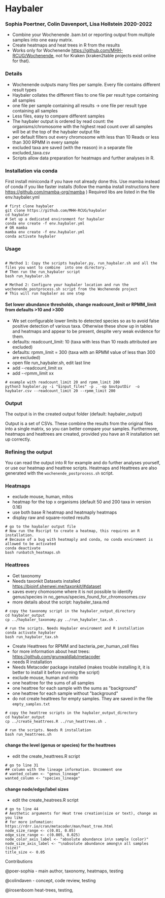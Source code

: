 # Haybaler
### Sophia Poertner, Colin Davenport, Lisa Hollstein 2020-2022

- Combine your Wochenende .bam.txt or reporting output from multiple samples into one easy matrix.
- Create heatmaps and heat trees in R from the results
- Works only for Wochenende https://github.com/MHH-RCUG/Wochenende, not for Kraken (kraken2table projects exist online for that).


### Details
- Wochenende outputs many files per sample. Every file contains different result types
- Haybaler collates the different files to one file per result type containing all samples
- one file per sample containing all results -> one file per result type containing all samples
- Less files, easy to compare different samples
- The haybaler output is ordered by read count: the organisms/chromosome with the highest read count over all samples will be at the top of the haybaler output file
- per default filters out every chromosome with less than 10 Reads or less than 300 RPMM in every sample
- excluded taxa are saved (with the reason) in a separate file excluded_taxa.csv
- Scripts allow data preparation for heatmaps and further analyses in R.


### Installation via conda
First install miniconda if you have not already done this. Use mamba instead of conda if you like faster installs (follow the mamba install instructions here https://github.com/mamba-org/mamba )
Required libs are listed in the file env.haybaler.yml
```
# first clone haybaler
git clone https://github.com/MHH-RCUG/haybaler
cd haybaler
# Set up a dedicated environment for haybaler
conda env create -f env.haybaler.yml
# OR mamba
mamba env create -f env.haybaler.yml
conda activate haybaler
```


### Usage

```

# Method 1: Copy the scripts haybaler.py, run_haybaler.sh and all the files you want to combine  into one directory. 
# Then run the run_haybaler script 
bash run_haybaler.sh

# Method 2: Configure your haybaler location and run the wochenende_postprocess.sh script from the Wochenende project
# This will run haybaler as one step
```

#### Set lower abundance thresholds, change readcount_limit or RPMM_limit from defaults >10 and >300
- We set configurable lower limits to detected species so as to avoid false positive detection of various taxa. Otherwise these show up in tables and heatmaps and appear to be present, despite very weak evidence for them.
- defaults: readcount_limit: 10 (taxa with less than 10 reads attributed are excluded)
- defaults: rpmm_limit = 300 (taxa with an RPMM value of less than 300 are excluded)
- open file run_haybaler.sh, edit last line
- add --readcount_limit xx
- add --rpmm_limit xx
```
# example with readcount_limit 20 and rpmm_limit 200
python3 haybaler.py -i "$input_files" -p . -op $outputDir  -o haybaler.csv --readcount_limit 20 --rpmm_limit 200
```
 
### Output


The output is in the created output folder (default: haybaler_output)

Output is a set of CSVs. These combine the results from the original files into a single matrix, so you can better compare your samples. Furthermore, heatmaps and heattrees are created, provided you have an R installation set up correctly.


### Refining the output

You can read the output into R for example and do further analyses yourself, or use our heatmap and heattree scripts.
Heatmaps and Heattrees are also generated with the `wochenende_postprocess.sh` script.

### Heatmaps
- exclude mouse, human, mitos
- heatmap for the top x organisms (default 50 and 200 taxa in version 0.16)
- use both base R heatmap and heatmaply heatmaps
- display raw and square-rooted results

```
# go to the haybaler output file
# Now run the Rscript to create a heatmap, this requires an R installation.
# Because of a bug with heatmaply and conda, no conda enviroment is allowed to be activated
conda deactivate
bash runbatch_heatmaps.sh 
```

### Heattrees
- Get taxonomy
- Needs taxonkit Datasets installed https://bioinf.shenwei.me/taxonkit/#dataset
- saves every chomosome where it is not possible to identify genus/species in no_genus/species_found_for_chromosomes.csv
- more details about the script: haybaler_taxa.md

```
# copy the taxonomy script in the haybaler_output_directory
cd haybaler_output
cp ../haybaler_taxonomy.py ../run_haybaler_tax.sh .

# run the scripts. Needs Haybaler enviroment and R installation 
conda activate haybaler
bash run_haybaler_tax.sh
```
- Create Heattrees for RPMM and bacteria_per_human_cell files
- for more information about heat trees: https://github.com/grunwaldlab/metacoder
- needs R installation
- Needs Metacoder package installed (makes trouble installing it, it is better to install it before running the script)
- exclude mouse, human and mito
- one heattree for the sums of all samples
- one heattree for each sample with the sums as "background"
- one heattree for each sample without "background"
- do not create heattrees for empty samples. They are saved in the file `empty_samples.txt`
```
# copy the heattree scripts in the haybaler_output_directory
cd haybaler_output
cp ../create_heattrees.R ../run_heattrees.sh .

# run the scripts. Needs R installation 
bash run_heattrees.sh
```
#### change the level (genus or species) for the heattrees

- edit the create_heattrees.R script

```
# go to line 31
## column with the lineage information. Uncomment one
# wanted_column <- "genus_lineage"
wanted_column <- "species_lineage"
```

#### change node/edge/label sizes
- edit the create_heatrees.R script

```
# go to line 44
# Aesthetic arguments for Heat tree creation(size or text), change as you like 
# for more infomation: https://rdrr.io/cran/metacoder/man/heat_tree.html
node_size_range <- c(0.01, 0.05)
edge_size_range <- c(0.005, 0.025)
node_color_axis_label <- "absolute abundance in\n sample (color)"
node_size_axis_label <- "\nabsolute abundance among\n all samples (size)"
title_size <- 0.05 
```


Contributions

@poer-sophia - main author, taxonomy, heatmaps, testing

@colindaven - concept, code review, testing

@irosenboom heat-trees, testing, 

